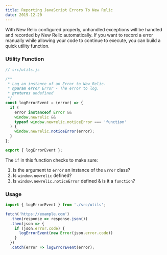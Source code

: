 ```yaml
---
title: Reporting JavaScript Errors To New Relic
date: 2019-12-20
---
```


With New Relic configured properly, unhandled exceptions will be handled and recorded by New Relic automatically. If you want to record a error manually while allowing your code to continue to execute, you can build a quick utility function.

### Utility Function
```js
// src/utils.js

/**
 * Log an instance of an Error to New Relic.
 * @param error Error - The error to log.
 * @returns undefined
 */
const logErrorEvent = (error) => {
  if (
    error instanceof Error &&
    window.newrelic &&
    typeof window.newrelic.noticeError === 'function'
  ) {
    window.newrelic.noticeError(error);
  }
};

export { logErrorEvent };
```

The `if` in this function checks to make sure:
1. Is the argument to `error` an instance of the `Error` class?
2. Is `window.newrelic` defined?
3. Is `window.newrelic.noticeError` defined & is it a `function`?

### Usage
```js
import { logErrorEvent } from './src/utils';

fetch('https://example.com')
  .then(response => response.json())
  .then(json => {
    if (json.error.code) {
      logErrorEvent(new Error(json.error.code))
    }
  })
  .catch(error => logErrorEvent(error);
```

